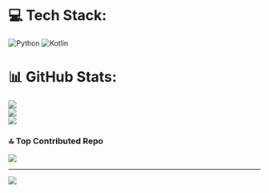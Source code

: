 
# 💻 Tech Stack:
![Python](https://img.shields.io/badge/python-3670A0?style=for-the-badge&logo=python&logoColor=ffdd54) ![Kotlin](https://img.shields.io/badge/kotlin-%237F52FF.svg?style=for-the-badge&logo=kotlin&logoColor=white)
# 📊 GitHub Stats:
![](https://github-readme-stats.vercel.app/api?username=Esat33&theme=dark&hide_border=false&include_all_commits=false&count_private=true)<br/>
![](https://github-readme-streak-stats.herokuapp.com/?user=Esat33&theme=dark&hide_border=false)<br/>
![](https://github-readme-stats.vercel.app/api/top-langs/?username=Esat33&theme=dark&hide_border=false&include_all_commits=false&count_private=true&layout=compact)

### 🔝 Top Contributed Repo
![](https://github-contributor-stats.vercel.app/api?username=Esat33&limit=5&theme=dark&combine_all_yearly_contributions=true)

---
[![](https://visitcount.itsvg.in/api?id=Esat33&icon=0&color=0)](https://visitcount.itsvg.in)

<!-- Proudly created with GPRM ( https://gprm.itsvg.in ) -->